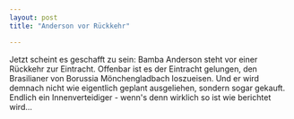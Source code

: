 ```yaml
---
layout: post
title: "Anderson vor Rückkehr"

---
```


Jetzt scheint es geschafft zu sein: Bamba Anderson steht vor einer Rückkehr zur Eintracht. Offenbar ist es der Eintracht gelungen, den Brasilianer von Borussia Mönchengladbach loszueisen. Und er wird demnach nicht wie eigentlich geplant ausgeliehen, sondern sogar gekauft. Endlich ein Innenverteidiger - wenn's denn wirklich so ist wie berichtet wird...


